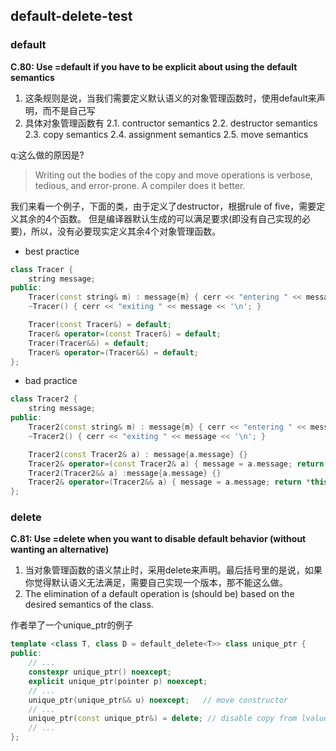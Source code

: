 ## default-delete-test

### default

**C.80: Use =default if you have to be explicit about using the default semantics**

1. 这条规则是说，当我们需要定义默认语义的对象管理函数时，使用default来声明，而不是自己写
2. 具体对象管理函数有
2.1. contructor semantics
2.2. destructor semantics
2.3. copy semantics
2.4. assignment semantics
2.5. move semantics

q:这么做的原因是?
>Writing out the bodies of the copy and move operations is verbose, tedious, and error-prone. A compiler does it better.

我们来看一个例子，下面的类，由于定义了destructor，根据rule of five，需要定义其余的4个函数。
但是编译器默认生成的可以满足要求(即没有自己实现的必要)，所以，没有必要现实定义其余4个对象管理函数。

- best practice

```cpp
class Tracer {
    string message;
public:
    Tracer(const string& m) : message{m} { cerr << "entering " << message << '\n'; }
    ~Tracer() { cerr << "exiting " << message << '\n'; }

    Tracer(const Tracer&) = default;
    Tracer& operator=(const Tracer&) = default;
    Tracer(Tracer&&) = default;
    Tracer& operator=(Tracer&&) = default;
};
```

- bad practice
```cpp
class Tracer2 {
    string message;
public:
    Tracer2(const string& m) : message{m} { cerr << "entering " << message << '\n'; }
    ~Tracer2() { cerr << "exiting " << message << '\n'; }

    Tracer2(const Tracer2& a) : message{a.message} {}
    Tracer2& operator=(const Tracer2& a) { message = a.message; return *this; }
    Tracer2(Tracer2&& a) :message{a.message} {}
    Tracer2& operator=(Tracer2&& a) { message = a.message; return *this; }
};
```

### delete

**C.81: Use =delete when you want to disable default behavior (without wanting an alternative)**

1. 当对象管理函数的语义禁止时，采用delete来声明。最后括号里的是说，如果你觉得默认语义无法满足，需要自己实现一个版本，那不能这么做。
2. The elimination of a default operation is (should be) based on the desired semantics of the class.

作者举了一个unique_ptr的例子

```cpp
template <class T, class D = default_delete<T>> class unique_ptr {
public:
    // ...
    constexpr unique_ptr() noexcept;
    explicit unique_ptr(pointer p) noexcept;
    // ...
    unique_ptr(unique_ptr&& u) noexcept;   // move constructor
    // ...
    unique_ptr(const unique_ptr&) = delete; // disable copy from lvalue
    // ...
};
```